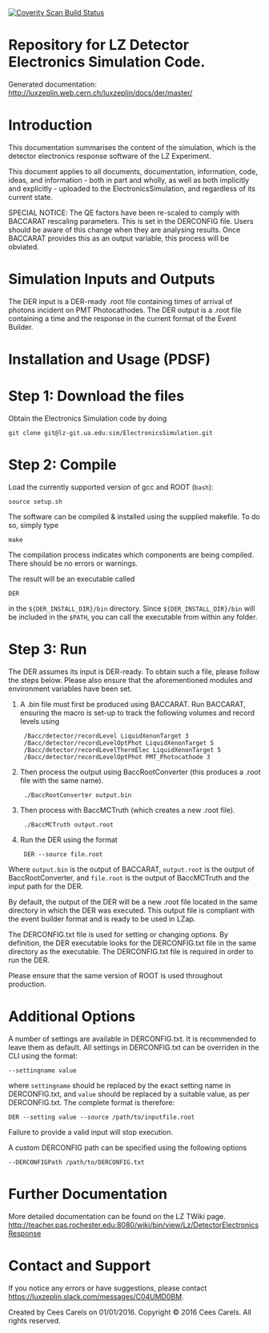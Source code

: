 <a href="https://scan.coverity.com/projects/electronicssimulation">
  <img alt="Coverity Scan Build Status"
       src="https://img.shields.io/coverity/scan/16034.svg"/>
</a>

Repository for LZ Detector Electronics Simulation Code.
====

Generated documentation: http://luxzeplin.web.cern.ch/luxzeplin/docs/der/master/

Introduction
===
This documentation summarises the content of the simulation, which is the
detector electronics response software of the LZ Experiment.

This document applies to all documents, documentation, information, code,
ideas, and information - both in part and wholly, as well as both implicitly and
explicitly - uploaded to the ElectronicsSimulation, and regardless of its
current state.

SPECIAL NOTICE: The QE factors have been re-scaled
to comply with BACCARAT rescaling parameters. This is set in the DERCONFIG file.
Users should be aware of this change when they are analysing results. Once BACCARAT
provides this as an output variable, this process will be obviated.

Simulation Inputs and Outputs
===
The DER input is a DER-ready .root file containing times of arrival of photons incident on PMT Photocathodes.
The DER output is a .root file containing a time and the response in the
current format of the Event Builder.

Installation and Usage (PDSF)
===
Step 1: Download the files
==
Obtain the Electronics Simulation code by doing

    git clone git@lz-git.ua.edu:sim/ElectronicsSimulation.git

Step 2: Compile
==
Load the currently supported version of gcc and ROOT (`bash`):

    source setup.sh

The software can be compiled & installed using the supplied makefile. To do so, simply type

    make

The compilation process indicates which components are being compiled. There should be no errors or warnings.

The result will be an executable called

    DER

in the `${DER_INSTALL_DIR}/bin` directory. Since `${DER_INSTALL_DIR}/bin` will be included in the `$PATH`,
you can call the executable from within any folder.

Step 3: Run
==
The DER assumes its input is DER-ready. To obtain such a file, please follow
the steps below. Please also ensure that the aforementioned modules and
environment variables have been set.

1. A .bin file must first be produced using BACCARAT. Run BACCARAT, ensuring
the macro is set-up to track the following volumes and record levels using

        /Bacc/detector/recordLevel LiquidXenonTarget 3
        /Bacc/detector/recordLevelOptPhot LiquidXenonTarget 5
        /Bacc/detector/recordLevelThermElec LiquidXenonTarget 5
        /Bacc/detector/recordLevelOptPhot PMT_Photocathode 3
2. Then process the output using BaccRootConverter (this produces a .root file with the same name).

        ./BaccRootConverter output.bin
3. Then process with BaccMCTruth (which creates a new .root file).

        ./BaccMCTruth output.root
4. Run the DER using the format

        DER --source file.root

Where `output.bin` is the output of BACCARAT,
`output.root` is the output of BaccRootConverter, and
`file.root` is the output of BaccMCTruth and the input path for the DER.

By default, the output of the DER will be a new .root file located in the same
directory in which the DER was executed. This output file is compliant with the
event builder format and is ready to be used in LZap.

The DERCONFIG.txt file is used for setting or changing options. By definition,
the DER executable looks for the DERCONFIG.txt file in the same directory as the
executable. The DERCONFIG.txt file is required in order to run the DER.

Please ensure that the same version of ROOT is used throughout production.

Additional Options
==
A number of settings are available in DERCONFIG.txt. It is recommended to leave them as default.
All settings in DERCONFIG.txt can be overriden in the CLI using the format:

    --settingname value

where `settingname` should be replaced by the exact setting name in DERCONFIG.txt, and `value`
should be replaced by a suitable value, as per DERCONFIG.txt. The complete format is therefore:

    DER --setting value --source /path/to/inputfile.root

Failure to provide a valid input will stop execution.

A custom DERCONFIG path can be specified using the following options

    --DERCONFIGPath /path/to/DERCONFIG.txt

Further Documentation
===
More detailed documentation can be found on the LZ TWiki page.
http://teacher.pas.rochester.edu:8080/wiki/bin/view/Lz/DetectorElectronicsResponse

Contact and Support
===
If you notice any errors or have suggestions,
please contact https://luxzeplin.slack.com/messages/C04UMD0BM.

Created by Cees Carels on 01/01/2016.
Copyright © 2016 Cees Carels. All rights reserved.
